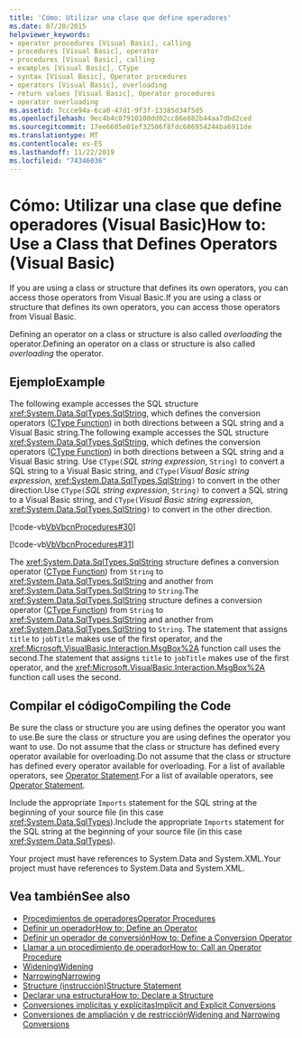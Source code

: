 ```yaml
---
title: 'Cómo: Utilizar una clase que define operadores'
ms.date: 07/20/2015
helpviewer_keywords:
- operator procedures [Visual Basic], calling
- procedures [Visual Basic], operator
- procedures [Visual Basic], calling
- examples [Visual Basic], CType
- syntax [Visual Basic], Operator procedures
- operators [Visual Basic], overloading
- return values [Visual Basic], Operator procedures
- operator overloading
ms.assetid: 7ccce94a-6ca0-47d1-9f3f-13385d34f5d5
ms.openlocfilehash: 9ec4b4c07910100dd02cc86e882b44aa7dbd2ced
ms.sourcegitcommit: 17ee6605e01ef32506f8fdc686954244ba6911de
ms.translationtype: MT
ms.contentlocale: es-ES
ms.lasthandoff: 11/22/2019
ms.locfileid: "74346036"
---
```

# <a name="how-to-use-a-class-that-defines-operators-visual-basic"></a><span data-ttu-id="71ed9-102">Cómo: Utilizar una clase que define operadores (Visual Basic)</span><span class="sxs-lookup"><span data-stu-id="71ed9-102">How to: Use a Class that Defines Operators (Visual Basic)</span></span>
<span data-ttu-id="71ed9-103">If you are using a class or structure that defines its own operators, you can access those operators from Visual Basic.</span><span class="sxs-lookup"><span data-stu-id="71ed9-103">If you are using a class or structure that defines its own operators, you can access those operators from Visual Basic.</span></span>  
  
 <span data-ttu-id="71ed9-104">Defining an operator on a class or structure is also called *overloading* the operator.</span><span class="sxs-lookup"><span data-stu-id="71ed9-104">Defining an operator on a class or structure is also called *overloading* the operator.</span></span>  
  
## <a name="example"></a><span data-ttu-id="71ed9-105">Ejemplo</span><span class="sxs-lookup"><span data-stu-id="71ed9-105">Example</span></span>  
 <span data-ttu-id="71ed9-106">The following example accesses the SQL structure <xref:System.Data.SqlTypes.SqlString>, which defines the conversion operators ([CType Function](../../../../visual-basic/language-reference/functions/ctype-function.md)) in both directions between a SQL string and a Visual Basic string.</span><span class="sxs-lookup"><span data-stu-id="71ed9-106">The following example accesses the SQL structure <xref:System.Data.SqlTypes.SqlString>, which defines the conversion operators ([CType Function](../../../../visual-basic/language-reference/functions/ctype-function.md)) in both directions between a SQL string and a Visual Basic string.</span></span> <span data-ttu-id="71ed9-107">Use `CType(`*SQL string expression*, `String)` to convert a SQL string to a Visual Basic string, and `CType(`*Visual Basic string expression*, <xref:System.Data.SqlTypes.SqlString>`)` to convert in the other direction.</span><span class="sxs-lookup"><span data-stu-id="71ed9-107">Use `CType(`*SQL string expression*, `String)` to convert a SQL string to a Visual Basic string, and `CType(`*Visual Basic string expression*, <xref:System.Data.SqlTypes.SqlString>`)` to convert in the other direction.</span></span>  
  
 [!code-vb[VbVbcnProcedures#30](~/samples/snippets/visualbasic/VS_Snippets_VBCSharp/VbVbcnProcedures/VB/Class1.vb#30)]  
  
 [!code-vb[VbVbcnProcedures#31](~/samples/snippets/visualbasic/VS_Snippets_VBCSharp/VbVbcnProcedures/VB/Class1.vb#31)]  
  
 <span data-ttu-id="71ed9-108">The <xref:System.Data.SqlTypes.SqlString> structure defines a conversion operator ([CType Function](../../../../visual-basic/language-reference/functions/ctype-function.md)) from `String` to <xref:System.Data.SqlTypes.SqlString> and another from <xref:System.Data.SqlTypes.SqlString> to `String`.</span><span class="sxs-lookup"><span data-stu-id="71ed9-108">The <xref:System.Data.SqlTypes.SqlString> structure defines a conversion operator ([CType Function](../../../../visual-basic/language-reference/functions/ctype-function.md)) from `String` to <xref:System.Data.SqlTypes.SqlString> and another from <xref:System.Data.SqlTypes.SqlString> to `String`.</span></span> <span data-ttu-id="71ed9-109">The statement that assigns `title` to `jobTitle` makes use of the first operator, and the <xref:Microsoft.VisualBasic.Interaction.MsgBox%2A> function call uses the second.</span><span class="sxs-lookup"><span data-stu-id="71ed9-109">The statement that assigns `title` to `jobTitle` makes use of the first operator, and the <xref:Microsoft.VisualBasic.Interaction.MsgBox%2A> function call uses the second.</span></span>  
  
## <a name="compiling-the-code"></a><span data-ttu-id="71ed9-110">Compilar el código</span><span class="sxs-lookup"><span data-stu-id="71ed9-110">Compiling the Code</span></span>  
 <span data-ttu-id="71ed9-111">Be sure the class or structure you are using defines the operator you want to use.</span><span class="sxs-lookup"><span data-stu-id="71ed9-111">Be sure the class or structure you are using defines the operator you want to use.</span></span> <span data-ttu-id="71ed9-112">Do not assume that the class or structure has defined every operator available for overloading.</span><span class="sxs-lookup"><span data-stu-id="71ed9-112">Do not assume that the class or structure has defined every operator available for overloading.</span></span> <span data-ttu-id="71ed9-113">For a list of available operators, see [Operator Statement](../../../../visual-basic/language-reference/statements/operator-statement.md).</span><span class="sxs-lookup"><span data-stu-id="71ed9-113">For a list of available operators, see [Operator Statement](../../../../visual-basic/language-reference/statements/operator-statement.md).</span></span>  
  
 <span data-ttu-id="71ed9-114">Include the appropriate `Imports` statement for the SQL string at the beginning of your source file (in this case <xref:System.Data.SqlTypes>).</span><span class="sxs-lookup"><span data-stu-id="71ed9-114">Include the appropriate `Imports` statement for the SQL string at the beginning of your source file (in this case <xref:System.Data.SqlTypes>).</span></span>  
  
 <span data-ttu-id="71ed9-115">Your project must have references to System.Data and System.XML.</span><span class="sxs-lookup"><span data-stu-id="71ed9-115">Your project must have references to System.Data and System.XML.</span></span>  
  
## <a name="see-also"></a><span data-ttu-id="71ed9-116">Vea también</span><span class="sxs-lookup"><span data-stu-id="71ed9-116">See also</span></span>

- [<span data-ttu-id="71ed9-117">Procedimientos de operadores</span><span class="sxs-lookup"><span data-stu-id="71ed9-117">Operator Procedures</span></span>](./operator-procedures.md)
- [<span data-ttu-id="71ed9-118">Definir un operador</span><span class="sxs-lookup"><span data-stu-id="71ed9-118">How to: Define an Operator</span></span>](./how-to-define-an-operator.md)
- [<span data-ttu-id="71ed9-119">Definir un operador de conversión</span><span class="sxs-lookup"><span data-stu-id="71ed9-119">How to: Define a Conversion Operator</span></span>](./how-to-define-a-conversion-operator.md)
- [<span data-ttu-id="71ed9-120">Llamar a un procedimiento de operador</span><span class="sxs-lookup"><span data-stu-id="71ed9-120">How to: Call an Operator Procedure</span></span>](./how-to-call-an-operator-procedure.md)
- [<span data-ttu-id="71ed9-121">Widening</span><span class="sxs-lookup"><span data-stu-id="71ed9-121">Widening</span></span>](../../../../visual-basic/language-reference/modifiers/widening.md)
- [<span data-ttu-id="71ed9-122">Narrowing</span><span class="sxs-lookup"><span data-stu-id="71ed9-122">Narrowing</span></span>](../../../../visual-basic/language-reference/modifiers/narrowing.md)
- [<span data-ttu-id="71ed9-123">Structure (instrucción)</span><span class="sxs-lookup"><span data-stu-id="71ed9-123">Structure Statement</span></span>](../../../../visual-basic/language-reference/statements/structure-statement.md)
- [<span data-ttu-id="71ed9-124">Declarar una estructura</span><span class="sxs-lookup"><span data-stu-id="71ed9-124">How to: Declare a Structure</span></span>](../../../../visual-basic/programming-guide/language-features/data-types/how-to-declare-a-structure.md)
- [<span data-ttu-id="71ed9-125">Conversiones implícitas y explícitas</span><span class="sxs-lookup"><span data-stu-id="71ed9-125">Implicit and Explicit Conversions</span></span>](../../../../visual-basic/programming-guide/language-features/data-types/implicit-and-explicit-conversions.md)
- [<span data-ttu-id="71ed9-126">Conversiones de ampliación y de restricción</span><span class="sxs-lookup"><span data-stu-id="71ed9-126">Widening and Narrowing Conversions</span></span>](../../../../visual-basic/programming-guide/language-features/data-types/widening-and-narrowing-conversions.md)
